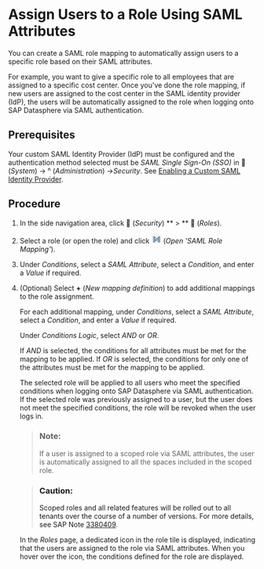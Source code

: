 <!-- loio33157115bac34f9b8e96dc0797969387 -->

<link rel="stylesheet" type="text/css" href="../css/sap-icons.css"/>

# Assign Users to a Role Using SAML Attributes

You can create a SAML role mapping to automatically assign users to a specific role based on their SAML attributes.

For example, you want to give a specific role to all employees that are assigned to a specific cost center. Once you've done the role mapping, if new users are assigned to the cost center in the SAML identity provider \(IdP\), the users will be automatically assigned to the role when logging onto SAP Datasphere via SAML authentication.



<a name="loio33157115bac34f9b8e96dc0797969387__section_nd2_qzf_tyb"/>

## Prerequisites

Your custom SAML Identity Provider \(IdP\) must be configured and the authentication method selected must be *SAML Single Sign-On \(SSO\)* in <span class="FPA-icons"></span> \(*System*\) → <span class="Belize-icons"></span> \(*Administration*\) →*Security*. See [Enabling a Custom SAML Identity Provider](enabling-a-custom-saml-identity-provider-9b26536.md).



<a name="loio33157115bac34f9b8e96dc0797969387__section_fkm_4zf_tyb"/>

## Procedure

1.  In the side navigation area, click <span class="FPA-icons"></span> \(*Security*\) ** \> ** <span class="FPA-icons"></span> \(*Roles*\).
2.  Select a role \(or open the role\) and click ![](images/SAMLRoleMapping_Button_4b6783e.jpg) \(*Open 'SAML Role Mapping'*\).

3.  Under *Conditions*, select a *SAML Attribute*, select a *Condition*, and enter a *Value* if required.

4.  \(Optional\) Select **\+** \(*New mapping definition*\) to add additional mappings to the role assignment.

    For each additional mapping, under *Conditions*, select a *SAML Attribute*, select a *Condition*, and enter a *Value* if required.

    Under *Conditions Logic*, select *AND* or *OR*.

    If *AND* is selected, the conditions for all attributes must be met for the mapping to be applied. If *OR* is selected, the conditions for only one of the attributes must be met for the mapping to be applied.

    The selected role will be applied to all users who meet the specified conditions when logging onto SAP Datasphere via SAML authentication. If the selected role was previously assigned to a user, but the user does not meet the specified conditions, the role will be revoked when the user logs in.

    > ### Note:  
    > If a user is assigned to a scoped role via SAML attributes, the user is automatically assigned to all the spaces included in the scoped role.

    > ### Caution:  
    > Scoped roles and all related features will be rolled out to all tenants over the course of a number of versions. For more details, see SAP Note [3380409](https://launchpad.support.sap.com/#/notes/3380409).

    In the *Roles* page, a dedicated icon in the role tile is displayed, indicating that the users are assigned to the role via SAML attributes. When you hover over the icon, the conditions defined for the role are displayed.


